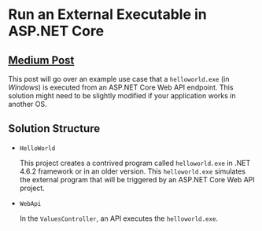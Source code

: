 # Run an External Executable in ASP.NET Core

## [Medium Post](https://codeburst.io/run-an-external-executable-in-asp-net-core-5c2f8b6cacd9)

This post will go over an example use case that a `helloworld.exe` (in _Windows_) is executed from an ASP.NET Core Web API endpoint. This solution might need to be slightly modified if your application works in another OS.

## Solution Structure

- `HelloWorld`

  This project creates a contrived program called `helloworld.exe` in .NET 4.6.2 framework or in an older version. This `helloworld.exe` simulates the external program that will be triggered by an ASP.NET Core Web API project.

- `WebApi`

  In the `ValuesController`, an API executes the `helloworld.exe`.
